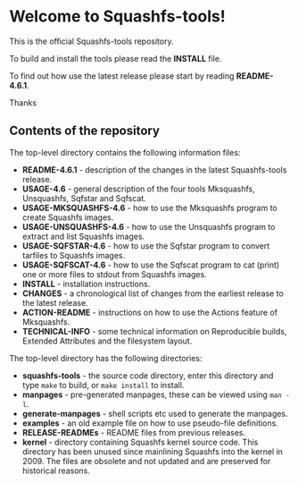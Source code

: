 # Welcome to Squashfs-tools!

This is the official Squashfs-tools repository.

To build and install the tools please read the **INSTALL** file.

To find out how use the latest release please start by reading **README-4.6.1**.

Thanks

## Contents of the repository

The top-level directory contains the following information files:

* **README-4.6.1** - description of the changes in the latest Squashfs-tools release.
* **USAGE-4.6** - general description of the four tools Mksquashfs, Unsquashfs, Sqfstar and Sqfscat.
* **USAGE-MKSQUASHFS-4.6** - how to use the Mksquashfs program to create Squashfs images.
* **USAGE-UNSQUASHFS-4.6** - how to use the Unsquashfs program to extract and list Squashfs images.
* **USAGE-SQFSTAR-4.6** - how to use the Sqfstar program to convert tarfiles to Squashfs images.
* **USAGE-SQFSCAT-4.6** - how to use the Sqfscat program to cat (print) one or more files to stdout from Squashfs images.
* **INSTALL** - installation instructions.
* **CHANGES** - a chronological list of changes from the earliest release to the latest release.
* **ACTION-README** - instructions on how to use the Actions feature of Mksquashfs.
* **TECHNICAL-INFO** - some technical information on Reproducible builds, Extended Attributes and the filesystem layout.

The top-level directory has the following directories:

* **squashfs-tools** - the source code directory, enter this directory and type `make` to build, or `make install` to install.
* **manpages** - pre-generated manpages, these can be viewed using `man -l`.
* **generate-manpages** - shell scripts etc used to generate the manpages.
* **examples** - an old example file on how to use pseudo-file definitions.
* **RELEASE-READMEs** - README files from previous releases.
* **kernel** - directory containing Squashfs kernel source code.  This directory has been unused since mainlining Squashfs into the kernel in 2009.  The files are obsolete and not updated and are preserved for historical reasons.

